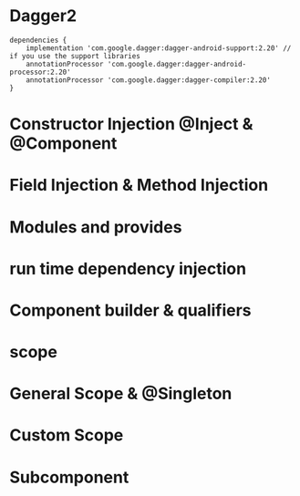 # Dagger2


```
dependencies {
    implementation 'com.google.dagger:dagger-android-support:2.20' // if you use the support libraries
    annotationProcessor 'com.google.dagger:dagger-android-processor:2.20'
    annotationProcessor 'com.google.dagger:dagger-compiler:2.20'
}
```
# Constructor Injection  @Inject & @Component  
# Field Injection & Method Injection
# Modules and provides
# run time dependency injection
# Component builder & qualifiers
# scope  
# General Scope & @Singleton
# Custom Scope
# Subcomponent
